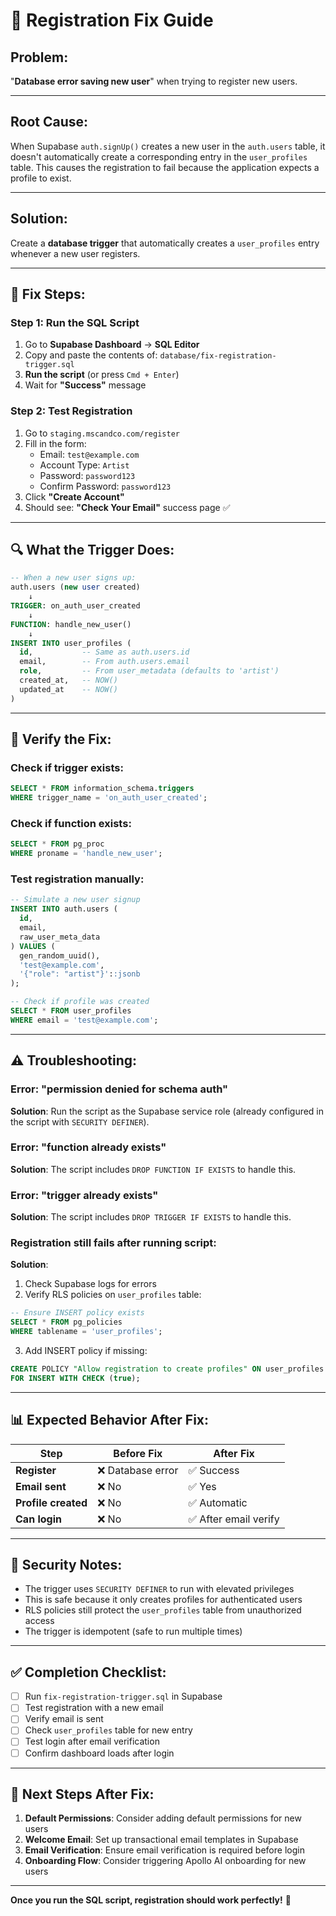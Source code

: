 # 🔧 Registration Fix Guide

## Problem:
"**Database error saving new user**" when trying to register new users.

---

## Root Cause:
When Supabase `auth.signUp()` creates a new user in the `auth.users` table, it doesn't automatically create a corresponding entry in the `user_profiles` table. This causes the registration to fail because the application expects a profile to exist.

---

## Solution:
Create a **database trigger** that automatically creates a `user_profiles` entry whenever a new user registers.

---

## 🚀 Fix Steps:

### Step 1: Run the SQL Script
1. Go to **Supabase Dashboard** → **SQL Editor**
2. Copy and paste the contents of: `database/fix-registration-trigger.sql`
3. **Run the script** (or press `Cmd + Enter`)
4. Wait for **"Success"** message

### Step 2: Test Registration
1. Go to `staging.mscandco.com/register`
2. Fill in the form:
   - Email: `test@example.com`
   - Account Type: `Artist`
   - Password: `password123`
   - Confirm Password: `password123`
3. Click **"Create Account"**
4. Should see: **"Check Your Email"** success page ✅

---

## 🔍 What the Trigger Does:

```sql
-- When a new user signs up:
auth.users (new user created)
    ↓
TRIGGER: on_auth_user_created
    ↓
FUNCTION: handle_new_user()
    ↓
INSERT INTO user_profiles (
  id,           -- Same as auth.users.id
  email,        -- From auth.users.email
  role,         -- From user_metadata (defaults to 'artist')
  created_at,   -- NOW()
  updated_at    -- NOW()
)
```

---

## 🧪 Verify the Fix:

### Check if trigger exists:
```sql
SELECT * FROM information_schema.triggers
WHERE trigger_name = 'on_auth_user_created';
```

### Check if function exists:
```sql
SELECT * FROM pg_proc
WHERE proname = 'handle_new_user';
```

### Test registration manually:
```sql
-- Simulate a new user signup
INSERT INTO auth.users (
  id,
  email,
  raw_user_meta_data
) VALUES (
  gen_random_uuid(),
  'test@example.com',
  '{"role": "artist"}'::jsonb
);

-- Check if profile was created
SELECT * FROM user_profiles
WHERE email = 'test@example.com';
```

---

## ⚠️ Troubleshooting:

### Error: "permission denied for schema auth"
**Solution**: Run the script as the Supabase service role (already configured in the script with `SECURITY DEFINER`).

### Error: "function already exists"
**Solution**: The script includes `DROP FUNCTION IF EXISTS` to handle this.

### Error: "trigger already exists"
**Solution**: The script includes `DROP TRIGGER IF EXISTS` to handle this.

### Registration still fails after running script:
**Solution**:
1. Check Supabase logs for errors
2. Verify RLS policies on `user_profiles` table:
```sql
-- Ensure INSERT policy exists
SELECT * FROM pg_policies
WHERE tablename = 'user_profiles';
```
3. Add INSERT policy if missing:
```sql
CREATE POLICY "Allow registration to create profiles" ON user_profiles
FOR INSERT WITH CHECK (true);
```

---

## 📊 Expected Behavior After Fix:

| Step | Before Fix | After Fix |
|------|-----------|-----------|
| **Register** | ❌ Database error | ✅ Success |
| **Email sent** | ❌ No | ✅ Yes |
| **Profile created** | ❌ No | ✅ Automatic |
| **Can login** | ❌ No | ✅ After email verify |

---

## 🔐 Security Notes:

- The trigger uses `SECURITY DEFINER` to run with elevated privileges
- This is safe because it only creates profiles for authenticated users
- RLS policies still protect the `user_profiles` table from unauthorized access
- The trigger is idempotent (safe to run multiple times)

---

## ✅ Completion Checklist:

- [ ] Run `fix-registration-trigger.sql` in Supabase
- [ ] Test registration with a new email
- [ ] Verify email is sent
- [ ] Check `user_profiles` table for new entry
- [ ] Test login after email verification
- [ ] Confirm dashboard loads after login

---

## 🎯 Next Steps After Fix:

1. **Default Permissions**: Consider adding default permissions for new users
2. **Welcome Email**: Set up transactional email templates in Supabase
3. **Email Verification**: Ensure email verification is required before login
4. **Onboarding Flow**: Consider triggering Apollo AI onboarding for new users

---

**Once you run the SQL script, registration should work perfectly!** 🚀

